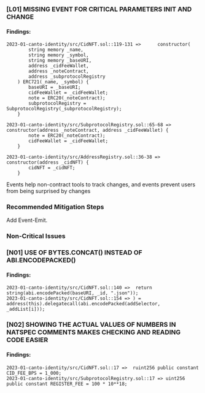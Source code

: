       
###  [L01] MISSING EVENT FOR CRITICAL PARAMETERS INIT AND CHANGE   
      
#### Findings:
```
2023-01-canto-identity/src/CidNFT.sol::119-131 =>      constructor(
        string memory _name,
        string memory _symbol,
        string memory _baseURI,
        address _cidFeeWallet,
        address _noteContract,
        address _subprotocolRegistry
    ) ERC721(_name, _symbol) {
        baseURI = _baseURI;
        cidFeeWallet = _cidFeeWallet;
        note = ERC20(_noteContract);
        subprotocolRegistry = SubprotocolRegistry(_subprotocolRegistry);
    }

2023-01-canto-identity/src/SubprotocolRegistry.sol::65-68 =>     constructor(address _noteContract, address _cidFeeWallet) {
        note = ERC20(_noteContract);
        cidFeeWallet = _cidFeeWallet;
    }

2023-01-canto-identity/src/AddressRegistry.sol::36-38 =>     constructor(address _cidNFT) {
        cidNFT = _cidNFT;
    }

```
Events help non-contract tools to track changes, and events prevent users from being surprised by changes

### Recommended Mitigation Steps
Add Event-Emit.

### Non-Critical Issues


### [N01] USE OF BYTES.CONCAT() INSTEAD OF ABI.ENCODEPACKED()

#### Findings:
```
2023-01-canto-identity/src/CidNFT.sol::140 =>  return string(abi.encodePacked(baseURI, _id, ".json"));
2023-01-canto-identity/src/CidNFT.sol::154 => ) = address(this).delegatecall(abi.encodePacked(addSelector, _addList[i]));
```

      
###  [N02] SHOWING THE ACTUAL VALUES OF NUMBERS IN NATSPEC COMMENTS MAKES CHECKING AND READING CODE EASIER   
      
#### Findings:
```
2023-01-canto-identity/src/CidNFT.sol::17 =>  ruint256 public constant CID_FEE_BPS = 1_000;
2023-01-canto-identity/src/SubprotocolRegistry.sol::17 => uint256 public constant REGISTER_FEE = 100 * 10**18;
```




